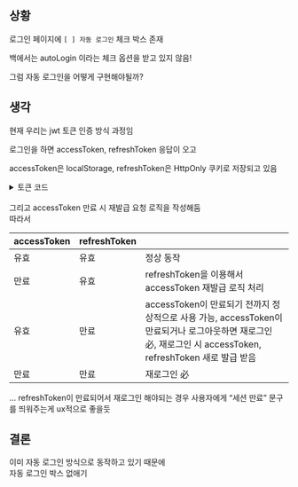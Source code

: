 ## 상황

로그인 페이지에 `[ ] 자동 로그인` 체크 박스 존재

백에서는 autoLogin 이라는 체크 옵션을 받고 있지 않음!

그럼 자동 로그인을 어떻게 구현해야될까?

## 생각

현재 우리는 jwt 토큰 인증 방식 과정임

로그인을 하면 accessToken, refreshToken 응답이 오고

accessToken은 localStorage, refreshToken은 HttpOnly 쿠키로 저장되고 있음

<details>
<summary>토큰 코드</summary>
<div markdown="1">

```java
@Override
    public LoginResponse login(LoginRequest loginRequest, HttpServletResponse response) {
        User user = userRepository.findByEmail(loginRequest.getEmail())
            .orElseThrow(() -> new RuntimeException("아이디 또는 비밀번호가 일치하지 않습니다."));

        if (!encoder.matches(loginRequest.getPassword(), user.getPassword())) {
            throw new RuntimeException("아이디 또는 비밀번호가 일치하지 않습니다.");
        }

        String token = jwtUtil.generateToken(user.getUuid());
        String refreshToken = jwtUtil.generateRefreshToken(user.getUuid());

        // 쿠키에 refreshToken 저장
        Cookie refreshTokenCookie = new Cookie("refreshToken", refreshToken);
        refreshTokenCookie.setHttpOnly(true); // JS에서 접근 못하도록
        refreshTokenCookie.setSecure(true); // HTTPS에서만 전송되도록
        refreshTokenCookie.setPath("/"); // 모든 경로에서 접근 가능하도록
        refreshTokenCookie.setMaxAge(7 * 24 * 60 * 60);

        response.addCookie(refreshTokenCookie);

        return LoginResponse.builder()
            .accessToken(token)
            .userUuid(user.getUuid())
            .nickname(user.getNickname())
            .profileUrl(user.getProfileUrl())
            .build();
    }

```

</div>
</details>
<br/>
그리고 accessToken 만료 시 재발급 요청 로직을 작성해둠

<br/>
따라서

| accessToken | refreshToken |                                                                                                                                                             |
| ----------- | ------------ | ----------------------------------------------------------------------------------------------------------------------------------------------------------- |
| 유효        | 유효         | 정상 동작                                                                                                                                                   |
| 만료        | 유효         | refreshToken을 이용해서 accessToken 재발급 로직 처리                                                                                                        |
| 유효        | 만료         | accessToken이 만료되기 전까지 정상적으로 사용 가능, accessToken이 만료되거나 로그아웃하면 재로그인 必, 재로그인 시 accessToken, refreshToken 새로 발급 받음 |
| 만료        | 만료         | 재로그인 必                                                                                                                                                 |

… refreshToken이 만료되어서 재로그인 해야되는 경우 사용자에게 “세션 만료” 문구를 띄워주는게 ux적으로 좋을듯

## 결론

이미 자동 로그인 방식으로 동작하고 있기 때문에<br/>
자동 로그인 박스 없애기
